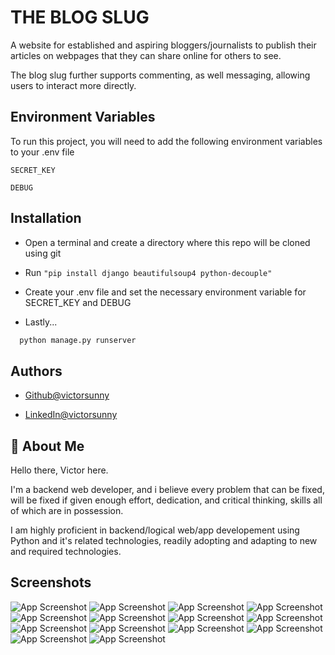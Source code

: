 
# THE BLOG SLUG

A website for established and aspiring bloggers/journalists to publish their articles on webpages that they can share online for others to see.

The blog slug further supports commenting, as well messaging, allowing users to interact more directly.



## Environment Variables

To run this project, you will need to add the following environment variables to your .env file

`SECRET_KEY`

`DEBUG`


## Installation

- Open a terminal and create a directory where this repo will be cloned using git

- Run `"pip install django beautifulsoup4 python-decouple"`

- Create your .env file and set the necessary environment variable for SECRET_KEY and DEBUG

- Lastly...

```bash
  python manage.py runserver
```
    
## Authors

- [Github@victorsunny](https://www.github.com/victorsunny/)

- [LinkedIn@victorsunny](https://www.linkedin.com/victor-sunny-6b06ba220/)

## 🚀 About Me
Hello there, Victor here.

I'm a backend web developer, and i believe every problem that can be fixed, will be fixed if given enough effort, dedication, and critical thinking, skills all of which are in possession.

I am highly proficient in backend/logical web/app developement using Python and it's related technologies, readily adopting and adapting to new and required technologies.


## Screenshots

![App Screenshot](https://ibb.co/dNQThwh)
![App Screenshot](https://ibb.co/3mLrZ6Qb)
![App Screenshot](https://ibb.co/bMHGncDh)
![App Screenshot](https://ibb.co/ZR1FZz0H)
![App Screenshot](https://ibb.co/CL9FFLJ)
![App Screenshot](https://ibb.co/Mx32Yn3w)
![App Screenshot](https://ibb.co/SwPmwPPM)
![App Screenshot](https://ibb.co/bnvg72F)
![App Screenshot](https://ibb.co/5X5f19cp)
![App Screenshot](https://ibb.co/Gv5vPvWj)
![App Screenshot](https://ibb.co/8gWhvBH0)
![App Screenshot](https://ibb.co/C3pMCqVD)
![App Screenshot](https://ibb.co/dsfSmPtP)
![App Screenshot](https://ibb.co/HfyGVXRC)

